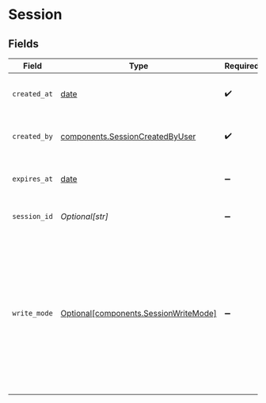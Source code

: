# Session


## Fields

| Field                                                                                                                                                                         | Type                                                                                                                                                                          | Required                                                                                                                                                                      | Description                                                                                                                                                                   |
| ----------------------------------------------------------------------------------------------------------------------------------------------------------------------------- | ----------------------------------------------------------------------------------------------------------------------------------------------------------------------------- | ----------------------------------------------------------------------------------------------------------------------------------------------------------------------------- | ----------------------------------------------------------------------------------------------------------------------------------------------------------------------------- |
| `created_at`                                                                                                                                                                  | [date](https://docs.python.org/3/library/datetime.html#date-objects)                                                                                                          | :heavy_check_mark:                                                                                                                                                            | The time when the session was created.                                                                                                                                        |
| `created_by`                                                                                                                                                                  | [components.SessionCreatedByUser](../../models/components/sessioncreatedbyuser.md)                                                                                            | :heavy_check_mark:                                                                                                                                                            | The user who created the session.                                                                                                                                             |
| `expires_at`                                                                                                                                                                  | [date](https://docs.python.org/3/library/datetime.html#date-objects)                                                                                                          | :heavy_minus_sign:                                                                                                                                                            | The time when the session expires.                                                                                                                                            |
| `session_id`                                                                                                                                                                  | *Optional[str]*                                                                                                                                                               | :heavy_minus_sign:                                                                                                                                                            | Unique identifier of a session.                                                                                                                                               |
| `write_mode`                                                                                                                                                                  | [Optional[components.SessionWriteMode]](../../models/components/sessionwritemode.md)                                                                                          | :heavy_minus_sign:                                                                                                                                                            | Determines how to handle files that already exist. You can KEEP the existing file, OVERWRITE it, or FAIL to ingest if a file with the same name is already in your workspace. |